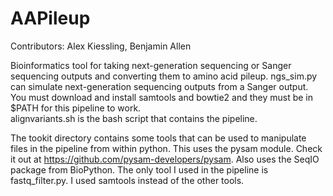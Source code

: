 # AAPileup
Contributors: Alex Kiessling, Benjamin Allen

Bioinformatics tool for taking next-generation sequencing or Sanger sequencing outputs and converting them to amino acid pileup.
ngs_sim.py can simulate next-generation sequencing outputs from a Sanger output.
You must download and install samtools and bowtie2 and they must be in $PATH for this pipeline to work.  
alignvariants.sh is the bash script that contains the pipeline.

The tookit directory contains some tools that can be used to manipulate files in the pipeline from within python.
This uses the pysam module.  Check it out at https://github.com/pysam-developers/pysam.
Also uses the SeqIO package from BioPython.
The only tool I used in the pipeline is fastq_filter.py.  I used samtools instead of the other tools.
